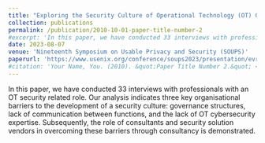```yaml
---
title: "Exploring the Security Culture of Operational Technology (OT) Organisations: the Role of External Consultancy in Overcoming Organisational Barriers"
collection: publications
permalink: /publication/2010-10-01-paper-title-number-2
#excerpt: 'In this paper, we have conducted 33 interviews with professionals with an OT security related role. Our analysis indicates three key organisational barriers to the development of a security culture: governance structures, lack of communication between functions, and the lack of OT cybersecurity expertise. Subsequently, the role of consultants and security solution vendors in overcoming these barriers through consultancy is demonstrated.'
date: 2023-08-07
venue: 'Nineteenth Symposium on Usable Privacy and Security (SOUPS)'
paperurl: 'https://www.usenix.org/conference/soups2023/presentation/evripidou'
#citation: 'Your Name, You. (2010). &quot;Paper Title Number 2.&quot; <i>Journal 1</i>. 1(2).'
---
```


In this paper, we have conducted 33 interviews with professionals with an OT security related role. Our analysis indicates three key organisational barriers to the development of a security culture: governance structures, lack of communication between functions, and the lack of OT cybersecurity expertise. Subsequently, the role of consultants and security solution vendors in overcoming these barriers through consultancy is demonstrated.